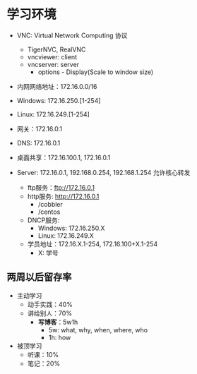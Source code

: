 # 学习环境

- VNC: Virtual Network Computing 协议
  - TigerNVC, RealVNC
  - vncviewer: client
  - vncserver: server
    - options - Display(Scale to window size)
- 内网网络地址：172.16.0.0/16
- Windows: 172.16.250.[1-254]
- Linux: 172.16.249.[1-254]
- 网关：172.16.0.1
- DNS: 172.16.0.1
- 桌面共享：172.16.100.1, 172.16.0.1

- Server: 172.16.0.1, 192.168.0.254, 192.168.1.254 允许核心转发
  - ftp服务：ftp://172.16.0.1
  - http服务: http://172.16.0.1
    - /cobbler
    - /centos
  - DNCP服务:
    - Windows: 172.16.250.X
    - Linux: 172.16.249.X
  - 学员地址：172.16.X.1-254, 172.16.100+X.1-254
    - X: 学号

## 两周以后留存率

- 主动学习
  - 动手实践：40%
  - 讲给别人：70%
    - **写博客**：5w1h
      - 5w: what, why, when, where, who
      - 1h: how
- 被顶学习
  - 听课：10%
  - 笔记：20%